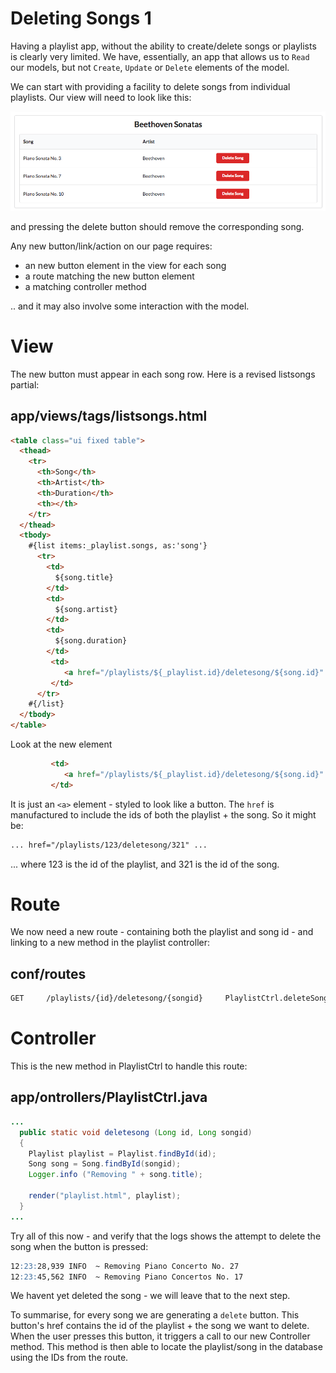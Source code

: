 # Deleting Songs 1

Having a playlist app, without the ability to create/delete songs or playlists is clearly very limited. We have, essentially, an app that allows us to `Read` our models, but not `Create`, `Update` or `Delete` elements of the model.

We can start with providing a facility to delete songs from individual playlists. Our view will need to look like this:

![](img/05.png)

and pressing the delete button should remove the corresponding song.

Any new button/link/action on our page requires:

- an new button element in the view for each song
- a route matching the new button element
- a matching controller method

.. and it may also involve some interaction with the model.

# View

The new button must appear in each song row. Here is a revised listsongs partial:

## app/views/tags/listsongs.html

~~~html
<table class="ui fixed table">
  <thead>
    <tr>
      <th>Song</th>
      <th>Artist</th>
      <th>Duration</th>
      <th></th>
    </tr>
  </thead>
  <tbody>
    #{list items:_playlist.songs, as:'song'}
      <tr>
        <td>
          ${song.title}
        </td>
        <td>
          ${song.artist}
        </td>
        <td>        
          ${song.duration}
        </td>      
         <td>
            <a href="/playlists/${_playlist.id}/deletesong/${song.id}" class="ui tiny red button">Delete Song</a>
         </td>         
      </tr>
    #{/list}
  </tbody>
</table>
~~~

Look at the new element

~~~html
         <td>
            <a href="/playlists/${_playlist.id}/deletesong/${song.id}" class="ui tiny red button">Delete Song</a>
         </td>         
~~~

It is just an `<a>` element - styled to look like a button. The `href` is manufactured to include the ids of both the playlist + the song. So it might be:

~~~html
... href="/playlists/123/deletesong/321" ...
~~~

... where 123 is the id of the playlist, and 321 is the id of the song.

# Route

We now need a new route - containing both the playlist and song id - and linking to a new method in the playlist controller:

## conf/routes

~~~markdown
GET     /playlists/{id}/deletesong/{songid}     PlaylistCtrl.deleteSong
~~~

# Controller

This is the new method in PlaylistCtrl to handle this route:

## app/ontrollers/PlaylistCtrl.java

~~~java
...
  public static void deletesong (Long id, Long songid)
  {
    Playlist playlist = Playlist.findById(id);
    Song song = Song.findById(songid);
    Logger.info ("Removing " + song.title);

    render("playlist.html", playlist);
  }
...
~~~

Try all of this now - and verify that the logs shows the attempt to delete the song when the button is pressed:

~~~markdown
12:23:28,939 INFO  ~ Removing Piano Concerto No. 27
12:23:45,562 INFO  ~ Removing Piano Concertos No. 17
~~~

We havent yet deleted the song - we will leave that to the next step.

To summarise, for every song we are generating a `delete` button. This button's href contains the id of the playlist + the song we want to delete. When the user presses this button, it triggers a call to our new Controller method. This method is then able to locate the playlist/song in the database using the IDs from the route.

